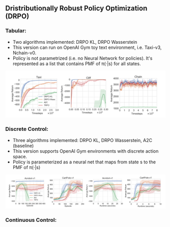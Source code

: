 ## Dristributionally Robust Policy Optimization (DRPO)

### Tabular: 
* Two algorithms implemented: DRPO KL, DRPO Wasserstein
* This version can run on OpenAI Gym toy text environment, i.e. Taxi-v3, Nchain-v0.
* Policy is not parametrized (i.e. no Neural Network for policies). It's represented as a list that contains PMF of π(·|s) for all states. 

![Performance Graph 1](tabular.png?raw=true|width=100)

### Discrete Control: 
* Three algorithms implemented: DRPO KL, DRPO Wasserstein, A2C (baseline)
* This version supports OpenAI Gym environments with discrete action space. 
* Policy is parameterized as a neural net that maps from state s to the PMF of π(·|s) 

![Performance Graph 2](discrete.png?raw=true)

### Continuous Control: 
